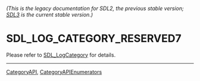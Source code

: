 ###### (This is the legacy documentation for SDL2, the previous stable version; [SDL3](https://wiki.libsdl.org/SDL3/) is the current stable version.)
# SDL_LOG_CATEGORY_RESERVED7

Please refer to [SDL_LogCategory](SDL_LogCategory) for details.

----
[CategoryAPI](CategoryAPI), [CategoryAPIEnumerators](CategoryAPIEnumerators)

